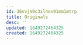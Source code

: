 ```yaml
---
id: 36vvjm9c3il4ex91mm1mtrp
title: Originals
desc: ''
updated: 1649272464325
created: 1649272464325
---
```


